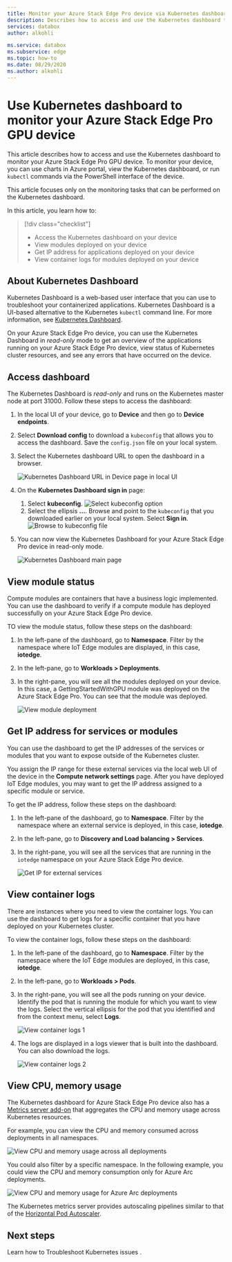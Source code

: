 ```yaml
---
title: Monitor your Azure Stack Edge Pro device via Kubernetes dashboard | Microsoft Docs 
description: Describes how to access and use the Kubernetes dashboard to monitor your Azure Stack Edge Pro device.
services: databox
author: alkohli

ms.service: databox
ms.subservice: edge
ms.topic: how-to
ms.date: 08/29/2020
ms.author: alkohli
---
```

# Use Kubernetes dashboard to monitor your Azure Stack Edge Pro GPU device

This article describes how to access and use the Kubernetes dashboard to monitor your Azure Stack Edge Pro GPU device. To monitor your device, you can use charts in Azure portal, view the Kubernetes dashboard, or run `kubectl` commands via the PowerShell interface of the device. 

This article focuses only on the monitoring tasks that can be performed on the Kubernetes dashboard.

In this article, you learn how to:

> [!div class="checklist"]
>
> * Access the Kubernetes dashboard on your device
> * View modules deployed on your device
> * Get IP address for applications deployed on your device
> * View container logs for modules deployed on your device


## About Kubernetes Dashboard

Kubernetes Dashboard is a web-based user interface that you can use to troubleshoot your containerized applications. Kubernetes Dashboard is a UI-based alternative to the Kubernetes `kubectl` command line. For more information, see [Kubernetes Dashboard](https://kubernetes.io/docs/tasks/access-application-cluster/web-ui-dashboard/). 

On your Azure Stack Edge Pro device, you can use the Kubernetes Dashboard in *read-only* mode to get an overview of the applications running on your Azure Stack Edge Pro device, view status of Kubernetes cluster resources, and see any errors that have occurred on the device.

## Access dashboard

The Kubernetes Dashboard is *read-only* and runs on the Kubernetes master node at port 31000. Follow these steps to access the dashboard: 

1. In the local UI of your device, go to **Device** and then go to **Device endpoints**. 
1. Select **Download config** to download a `kubeconfig` that allows you to access the dashboard. Save the `config.json` file on your local system.
1. Select the Kubernetes dashboard URL to open the dashboard in a browser.

    ![Kubernetes Dashboard URL in Device page in local UI](./media/azure-stack-edge-gpu-monitor-kubernetes-dashboard/kubernetes-dashboard-url-local-ui-1.png)

1. On the **Kubernetes Dashboard sign in** page:
    
    1. Select **kubeconfig**. 
        ![Select kubeconfig option](./media/azure-stack-edge-gpu-monitor-kubernetes-dashboard/kubernetes-dashboard-sign-in-1.png) 
    1. Select the ellipsis **...**. Browse and point to the `kubeconfig` that you downloaded earlier on your local system. Select **Sign in**.
        ![Browse to kubeconfig file](./media/azure-stack-edge-gpu-monitor-kubernetes-dashboard/kubernetes-dashboard-sign-in-2.png)    

6. You can now view the Kubernetes Dashboard for your Azure Stack Edge Pro device in read-only mode.

    ![Kubernetes Dashboard main page](./media/azure-stack-edge-gpu-monitor-kubernetes-dashboard/kubernetes-dashboard-main-page-1.png)

## View module status

Compute modules are containers that have a business logic implemented. You can use the dashboard to verify if a compute module has deployed successfully on your Azure Stack Edge Pro device.

TO view the module status, follow these steps on the dashboard:

1. In the left-pane of the dashboard, go to **Namespace**. Filter by the namespace where IoT Edge modules are displayed, in this case, **iotedge**.
1. In the left-pane, go to **Workloads > Deployments**.
1. In the right-pane, you will see all the modules deployed on your device. In this case, a GettingStartedWithGPU module was deployed on the Azure Stack Edge Pro. You can see that the module was deployed.

    ![View module deployment](./media/azure-stack-edge-gpu-monitor-kubernetes-dashboard/kubernetes-view-module-deployment-1.png)

 
## Get IP address for services or modules

You can use the dashboard to get the IP addresses of the services or modules that you want to expose outside of the Kubernetes cluster. 

You assign the IP range for these external services via the local web UI of the device in the **Compute network settings** page. After you have deployed IoT Edge modules, you may want to get the IP address assigned to a specific module or service. 

To get the IP address, follow these steps on the dashboard:

1. In the left-pane of the dashboard, go to **Namespace**. Filter by the namespace where an external service is deployed, in this case, **iotedge**.
1. In the left-pane, go to **Discovery and Load balancing > Services**.
1. In the right-pane, you will see all the services that are running in the `iotedge` namespace on your Azure Stack Edge Pro device.

    ![Get IP for external services](./media/azure-stack-edge-gpu-monitor-kubernetes-dashboard/kubernetes-get-ip-external-service-1.png)

## View container logs

There are instances where you need to view the container logs. You can use the dashboard to get logs for a specific container that you have deployed on your Kubernetes cluster.

To view the container logs, follow these steps on the dashboard:

1. In the left-pane of the dashboard, go to **Namespace**. Filter by the namespace where the IoT Edge modules are deployed, in this case, **iotedge**.
1. In the left-pane, go to **Workloads > Pods**.
1. In the right-pane, you will see all the pods running on your device. Identify the pod that is running the module for which you want to view the logs. Select the vertical ellipsis for the pod that you identified and from the context menu, select **Logs**.

    ![View container logs 1](./media/azure-stack-edge-gpu-monitor-kubernetes-dashboard/kubernetes-view-container-logs-1.png)

1. The logs are displayed in a logs viewer that is built into the dashboard. You can also download the logs.

    ![View container logs 2](./media/azure-stack-edge-gpu-monitor-kubernetes-dashboard/kubernetes-view-container-logs-1.png)
    

## View CPU, memory usage

The Kubernetes dashboard for Azure Stack Edge Pro device also has a [Metrics server add-on](https://kubernetes.io/docs/tasks/debug-application-cluster/resource-metrics-pipeline/) that aggregates the CPU and memory usage across Kubernetes resources.
 
For example, you can view the CPU and memory consumed across deployments in all namespaces. 

![View CPU and memory usage across all deployments](./media/azure-stack-edge-gpu-monitor-kubernetes-dashboard/view-cpu-memory-all-1.png)

You could also filter by a specific namespace. In the following example, you could view the CPU and memory consumption only for Azure Arc deployments.  

![View CPU and memory usage for Azure Arc deployments](./media/azure-stack-edge-gpu-monitor-kubernetes-dashboard/view-cpu-memory-azure-arc-1.png)

The Kubernetes metrics server provides autoscaling pipelines similar to that of the [Horizontal Pod Autoscaler](https://kubernetes.io/docs/tasks/run-application/horizontal-pod-autoscale/).


## Next steps

Learn how to Troubleshoot Kubernetes issues <!--insert link-->.
